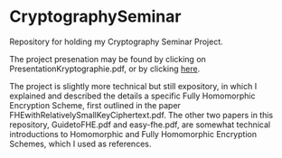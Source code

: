 # CryptographySeminar
Repository for holding my Cryptography Seminar Project.

The project presenation may be found by clicking on PresentationKryptographie.pdf, or by clicking [here](https://github.com/alanhahn07/CryptographySeminar/blob/main/Presentation/PresentationKryptographie.pdf). 

The project is slightly more technical but still expository, in which I explained and described the details a specific Fully Homomorphic Encryption Scheme, first outlined in the paper FHEwithRelativelySmallKeyCiphertext.pdf. The other two papers in this repository, GuidetoFHE.pdf and easy-fhe.pdf, are somewhat technical introductions to Homomorphic and Fully Homomorphic Encryption Schemes, which I used as references. 

